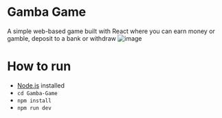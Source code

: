 # Gamba Game

A simple web-based game built with React where you can earn money or gamble, deposit to a bank or withdraw 
![image](https://github.com/user-attachments/assets/817a7358-2280-4546-9ac9-cbe4b6962333)

# How to run

- [Node.js](https://nodejs.org/) installed
- `cd Gamba-Game`
- `npm install`
- `npm run dev`
